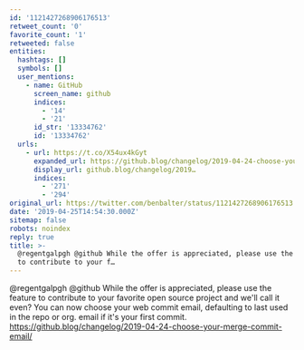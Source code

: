 ```yaml
---
id: '1121427268906176513'
retweet_count: '0'
favorite_count: '1'
retweeted: false
entities:
  hashtags: []
  symbols: []
  user_mentions:
    - name: GitHub
      screen_name: github
      indices:
        - '14'
        - '21'
      id_str: '13334762'
      id: '13334762'
  urls:
    - url: https://t.co/X54ux4kGyt
      expanded_url: https://github.blog/changelog/2019-04-24-choose-your-merge-commit-email/
      display_url: github.blog/changelog/2019…
      indices:
        - '271'
        - '294'
original_url: https://twitter.com/benbalter/status/1121427268906176513
date: '2019-04-25T14:54:30.000Z'
sitemap: false
robots: noindex
reply: true
title: >-
  @regentgalpgh @github While the offer is appreciated, please use the feature
  to contribute to your f…
---
```


@regentgalpgh @github While the offer is appreciated, please use the feature to contribute to your favorite open source project and we'll call it even? You can now choose your web commit email, defaulting to last used in the repo or org. email if it's your first commit. https://github.blog/changelog/2019-04-24-choose-your-merge-commit-email/